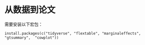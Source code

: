 # 从数据到论文

需要安装以下宏包：

`install.packages(c("tidyverse", "flextable", "marginaleffects", "gtsummary",  "cowplot"))`